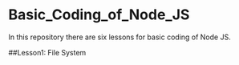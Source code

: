 # Basic_Coding_of_Node_JS

In this repository there are six lessons for basic coding of Node JS.

##Lesson1: File System
